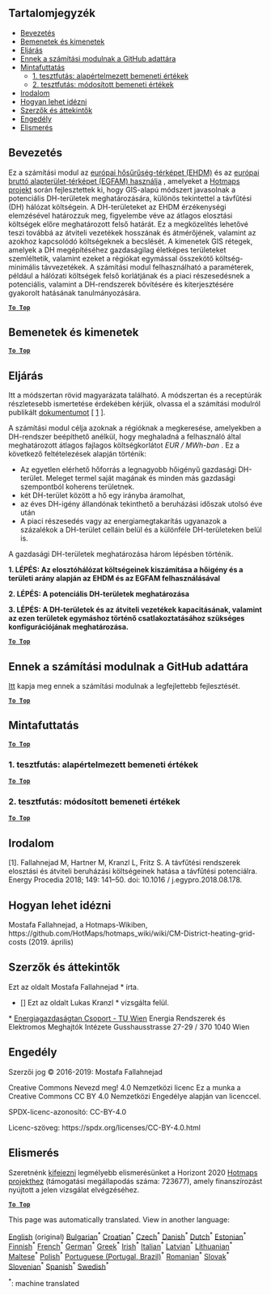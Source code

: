 <h2> Tartalomjegyzék </h2><ul><li> <a href="#introduction">Bevezetés</a> </li><li> <a href="#inputs-and-outputs">Bemenetek és kimenetek</a> </li><li> <a href="#method">Eljárás</a> </li><li> <a href="#GitHub-Repository-of-this-calculation-module">Ennek a számítási modulnak a GitHub adattára</a> </li><li> <a href="#sample-run">Mintafuttatás</a> <ul><li> <a href="#test-run-1-default-input-values">1. tesztfutás: alapértelmezett bemeneti értékek</a> </li><li> <a href="#test-run-2-modified-input-values">2. tesztfutás: módosított bemeneti értékek</a> </li></ul></li><li> <a href="#references">Irodalom</a> </li><li> <a href="#how-to-cite">Hogyan lehet idézni</a> </li><li> <a href="#authors-and-reviewers">Szerzők és áttekintők</a> </li><li> <a href="#license">Engedély</a> </li><li> <a href="#acknowledgement">Elismerés</a> </li></ul><h2> Bevezetés </h2><p> Ez a számítási modul az <a href="https://gitlab.com/hotmaps/heat/heat_tot_curr_density">európai hősűrűség-térképet (EHDM)</a> és az <a href="https://gitlab.com/hotmaps/gfa_tot_curr_density">európai bruttó alapterület-térképet (EGFAM) használja</a> , amelyeket a <a href="https://www.hotmaps-project.eu/">Hotmaps projekt</a> során fejlesztettek ki, hogy GIS-alapú módszert javasolnak a potenciális DH-területek meghatározására, különös tekintettel a távfűtési (DH) hálózat költségein. A DH-területeket az EHDM érzékenységi elemzésével határozzuk meg, figyelembe véve az átlagos elosztási költségek előre meghatározott felső határát. Ez a megközelítés lehetővé teszi továbbá az átviteli vezetékek hosszának és átmérőjének, valamint az azokhoz kapcsolódó költségeknek a becslését. A kimenetek GIS rétegek, amelyek a DH megépítéséhez gazdaságilag életképes területeket szemléltetik, valamint ezeket a régiókat egymással összekötő költség-minimális távvezetékek. A számítási modul felhasználható a paraméterek, például a hálózati költségek felső korlátjának és a piaci részesedésnek a potenciális, valamint a DH-rendszerek bővítésére és kiterjesztésére gyakorolt hatásának tanulmányozására. </p><p><ins> <code><strong><a href="#table-of-contents">To Top</a></strong></code> </ins> </p><h2> Bemenetek és kimenetek </h2><p><ins> <code><strong><a href="#table-of-contents">To Top</a></strong></code> </ins> </p><h2> Eljárás </h2><p> Itt a módszertan rövid magyarázata található. A módszertan és a receptúrák részletesebb ismertetése érdekében kérjük, olvassa el a számítási modulról publikált <a href="https://www.sciencedirect.com/science/article/pii/S1876610218304740">dokumentumot</a> [ <a href="#References">1</a> ]. </p><p> A számítási modul célja azoknak a régióknak a megkeresése, amelyekben a DH-rendszer beépíthető anélkül, hogy meghaladná a felhasználó által meghatározott átlagos fajlagos költségkorlátot <em><em>EUR / MWh-ban</em></em> . Ez a következő feltételezések alapján történik: </p><ul><li> Az egyetlen elérhető hőforrás a legnagyobb hőigényű gazdasági DH-terület. Meleget termel saját magának és minden más gazdasági szempontból koherens területnek. </li><li> két DH-terület között a hő egy irányba áramolhat, </li><li> az éves DH-igény állandónak tekinthető a beruházási időszak utolsó éve után </li><li> A piaci részesedés vagy az energiamegtakarítás ugyanazok a százalékok a DH-terület celláin belül és a különféle DH-területeken belül is. </li></ul><p> A gazdasági DH-területek meghatározása három lépésben történik. </p><p> <strong>1. LÉPÉS: Az elosztóhálózat költségeinek kiszámítása a hőigény és a területi arány alapján az EHDM és az EGFAM felhasználásával</strong> </p><p> <strong>2. LÉPÉS: A potenciális DH-területek meghatározása</strong> </p><p> <strong>3. LÉPÉS: A DH-területek és az átviteli vezetékek kapacitásának, valamint az ezen területek egymáshoz történő csatlakoztatásához szükséges konfigurációjának meghatározása.</strong> </p><p><ins> <code><strong><a href="#table-of-contents">To Top</a></strong></code> </ins> </p><h2> Ennek a számítási modulnak a GitHub adattára </h2><p> <a href="https://github.com/HotMaps/dh_economic_assessment/tree/develop">Itt</a> kapja meg ennek a számítási modulnak a legfejlettebb fejlesztését. </p><p><ins> <code><strong><a href="#table-of-contents">To Top</a></strong></code> </ins> </p><h2> Mintafuttatás </h2><p><ins> <code><strong><a href="#table-of-contents">To Top</a></strong></code> </ins> </p><h3> 1. tesztfutás: alapértelmezett bemeneti értékek </h3><p><ins> <code><strong><a href="#table-of-contents">To Top</a></strong></code> </ins> </p><h3> 2. tesztfutás: módosított bemeneti értékek </h3><p><ins> <code><strong><a href="#table-of-contents">To Top</a></strong></code> </ins> </p><h2> Irodalom </h2><p> [1]. Fallahnejad M, Hartner M, Kranzl L, Fritz S. A távfűtési rendszerek elosztási és átviteli beruházási költségeinek hatása a távfűtési potenciálra. Energy Procedia 2018; 149: 141–50. doi: 10.1016 / j.egypro.2018.08.178. </p><h2> Hogyan lehet idézni </h2><p> Mostafa Fallahnejad, a Hotmaps-Wikiben, https://github.com/HotMaps/hotmaps_wiki/wiki/CM-District-heating-grid-costs (2019. április) </p><h2> Szerzők és áttekintők </h2><p> Ezt az oldalt Mostafa Fallahnejad * írta. </p><ul><li> [] Ezt az oldalt Lukas Kranzl * vizsgálta felül. </li></ul><p> * <a href="https://eeg.tuwien.ac.at/">Energiagazdaságtan Csoport - TU Wien</a> Energia Rendszerek és Elektromos Meghajtók Intézete Gusshausstrasse 27-29 / 370 1040 Wien </p><h2> Engedély </h2><p> Szerzői jog © 2016-2019: Mostafa Fallahnejad </p><p> Creative Commons Nevezd meg! 4.0 Nemzetközi licenc Ez a munka a Creative Commons CC BY 4.0 Nemzetközi Engedélye alapján van licenccel. </p><p> SPDX-licenc-azonosító: CC-BY-4.0 </p><p> Licenc-szöveg: https://spdx.org/licenses/CC-BY-4.0.html </p><h2> Elismerés </h2><p> Szeretnénk <a href="https://www.hotmaps-project.eu">kifejezni</a> legmélyebb elismerésünket a Horizont 2020 <a href="https://www.hotmaps-project.eu">Hotmaps projekthez</a> (támogatási megállapodás száma: 723677), amely finanszírozást nyújtott a jelen vizsgálat elvégzéséhez. </p><p><ins> <code><strong><a href="#table-of-contents">To Top</a></strong></code> </ins> </p>

This page was automatically translated. View in another language:

[English](en-CM-District-heating-potential-economic-assessment) (original) [Bulgarian](bg-CM-District-heating-potential-economic-assessment)<sup>\*</sup> [Croatian](hr-CM-District-heating-potential-economic-assessment)<sup>\*</sup> [Czech](cs-CM-District-heating-potential-economic-assessment)<sup>\*</sup> [Danish](da-CM-District-heating-potential-economic-assessment)<sup>\*</sup> [Dutch](nl-CM-District-heating-potential-economic-assessment)<sup>\*</sup> [Estonian](et-CM-District-heating-potential-economic-assessment)<sup>\*</sup> [Finnish](fi-CM-District-heating-potential-economic-assessment)<sup>\*</sup> [French](fr-CM-District-heating-potential-economic-assessment)<sup>\*</sup> [German](de-CM-District-heating-potential-economic-assessment)<sup>\*</sup> [Greek](el-CM-District-heating-potential-economic-assessment)<sup>\*</sup>  [Irish](ga-CM-District-heating-potential-economic-assessment)<sup>\*</sup> [Italian](it-CM-District-heating-potential-economic-assessment)<sup>\*</sup> [Latvian](lv-CM-District-heating-potential-economic-assessment)<sup>\*</sup> [Lithuanian](lt-CM-District-heating-potential-economic-assessment)<sup>\*</sup> [Maltese](mt-CM-District-heating-potential-economic-assessment)<sup>\*</sup> [Polish](pl-CM-District-heating-potential-economic-assessment)<sup>\*</sup> [Portuguese (Portugal, Brazil)](pt-CM-District-heating-potential-economic-assessment)<sup>\*</sup> [Romanian](ro-CM-District-heating-potential-economic-assessment)<sup>\*</sup> [Slovak](sk-CM-District-heating-potential-economic-assessment)<sup>\*</sup> [Slovenian](sl-CM-District-heating-potential-economic-assessment)<sup>\*</sup> [Spanish](es-CM-District-heating-potential-economic-assessment)<sup>\*</sup> [Swedish](sv-CM-District-heating-potential-economic-assessment)<sup>\*</sup> 

<sup>\*</sup>: machine translated
